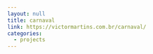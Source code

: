 ```yaml
---
layout: null
title: carnaval
link: https://victormartins.com.br/carnaval/
categories:
  - projects
---
```


